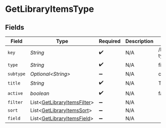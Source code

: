 # GetLibraryItemsType


## Fields

| Field                                                                            | Type                                                                             | Required                                                                         | Description                                                                      | Example                                                                          |
| -------------------------------------------------------------------------------- | -------------------------------------------------------------------------------- | -------------------------------------------------------------------------------- | -------------------------------------------------------------------------------- | -------------------------------------------------------------------------------- |
| `key`                                                                            | *String*                                                                         | :heavy_check_mark:                                                               | N/A                                                                              | /library/sections/2/all?type=2                                                   |
| `type`                                                                           | *String*                                                                         | :heavy_check_mark:                                                               | N/A                                                                              | filter                                                                           |
| `subtype`                                                                        | *Optional\<String>*                                                              | :heavy_minus_sign:                                                               | N/A                                                                              | clip                                                                             |
| `title`                                                                          | *String*                                                                         | :heavy_check_mark:                                                               | N/A                                                                              | TV Shows                                                                         |
| `active`                                                                         | *boolean*                                                                        | :heavy_check_mark:                                                               | N/A                                                                              | false                                                                            |
| `filter`                                                                         | List\<[GetLibraryItemsFilter](../../models/operations/GetLibraryItemsFilter.md)> | :heavy_minus_sign:                                                               | N/A                                                                              |                                                                                  |
| `sort`                                                                           | List\<[GetLibraryItemsSort](../../models/operations/GetLibraryItemsSort.md)>     | :heavy_minus_sign:                                                               | N/A                                                                              |                                                                                  |
| `field`                                                                          | List\<[GetLibraryItemsField](../../models/operations/GetLibraryItemsField.md)>   | :heavy_minus_sign:                                                               | N/A                                                                              |                                                                                  |